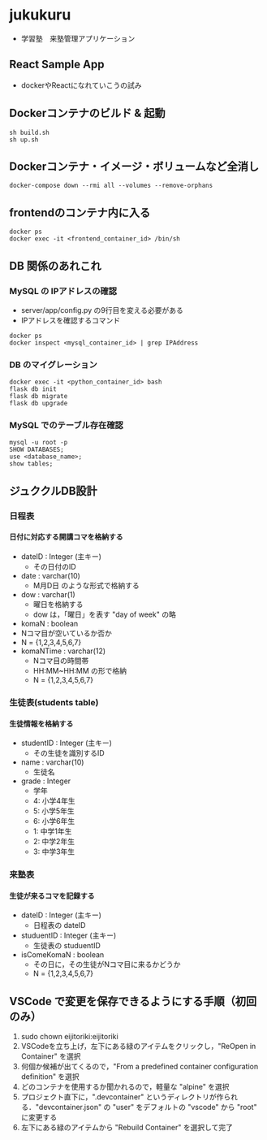 # jukukuru
- 学習塾　来塾管理アプリケーション

## React Sample App
- dockerやReactになれていこうの試み


## Dockerコンテナのビルド & 起動
```
sh build.sh
sh up.sh
```

## Dockerコンテナ・イメージ・ボリュームなど全消し
```
docker-compose down --rmi all --volumes --remove-orphans
```

## frontendのコンテナ内に入る
```
docker ps
docker exec -it <frontend_container_id> /bin/sh
```

## DB 関係のあれこれ
### MySQL の IPアドレスの確認
- server/app/config.py の9行目を変える必要がある
- IPアドレスを確認するコマンド
```
docker ps
docker inspect <mysql_container_id> | grep IPAddress
```

### DB のマイグレーション
```
docker exec -it <python_container_id> bash
flask db init
flask db migrate
flask db upgrade
```

### MySQL でのテーブル存在確認
```
mysql -u root -p
SHOW DATABASES;
use <database_name>;
show tables;
```

## ジュククルDB設計
### 日程表
#### 日付に対応する開講コマを格納する
- dateID : Integer (主キー)
  - その日付のID
- date : varchar(10)
  - M月D日 のような形式で格納する
- dow : varchar(1)
  - 曜日を格納する
  - dow は，「曜日」を表す "day of week" の略
- komaN : boolean
 - Nコマ目が空いているか否か
 - N = {1,2,3,4,5,6,7}
- komaNTime : varchar(12)
  - Nコマ目の時間帯
  - HH:MM~HH:MM の形で格納
  - N = {1,2,3,4,5,6,7}

### 生徒表(students table)
#### 生徒情報を格納する
- studentID : Integer (主キー)
  - その生徒を識別するID
- name : varchar(10)
  - 生徒名
- grade : Integer
  - 学年
  - 4: 小学4年生
  - 5: 小学5年生
  - 6: 小学6年生
  - 1: 中学1年生
  - 2: 中学2年生
  - 3: 中学3年生

### 来塾表
#### 生徒が来るコマを記録する
- dateID : Integer (主キー)
  - 日程表の dateID
- studuentID : Integer (主キー)
  - 生徒表の studuentID
- isComeKomaN : boolean
  - その日に，その生徒がNコマ目に来るかどうか
  - N = {1,2,3,4,5,6,7}

## VSCode で変更を保存できるようにする手順（初回のみ）
1. sudo chown eijitoriki:eijitoriki <folder name>
2. VSCodeを立ち上げ，左下にある緑のアイテムをクリックし，"ReOpen in Container" を選択
3. 何個か候補が出てくるので，"From a predefined container configuration definition" を選択
4. どのコンテナを使用するか聞かれるので，軽量な "alpine" を選択
5. プロジェクト直下に，".devcontainer" というディレクトリが作られる．"devcontainer.json" の "user" をデフォルトの "vscode" から "root" に変更する
6. 左下にある緑のアイテムから "Rebuild Container" を選択して完了